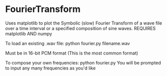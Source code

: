 # FourierTransform
Uses matplotlib to plot the Symbolic (slow) Fourier Transform of a wave file over a time interval or a specified composition of sine waves.
REQUIRES matplotlib AND numpy

To load an existing .wav file:
python fourier.py filename.wav

Must be in 16-bit PCM format (This is the most common format)

To compose your own frequencies:
python fourier.py
You will be prompted to input any many frequencies as you'd like
